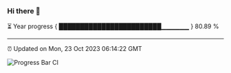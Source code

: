 ### Hi there 👋

⏳ Year progress { ████████████████████████▁▁▁▁▁▁ } 80.89 %

---

⏰ Updated on Mon, 23 Oct 2023 06:14:22 GMT

![Progress Bar CI](https://github.com/liununu/liununu/workflows/Progress%20Bar%20CI/badge.svg)
